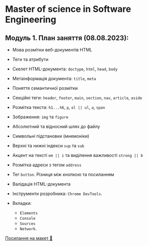 # Master of science in Software Engineering

## Модуль 1. План заняття (08.08.2023):

- Мова розмітки веб-документів HTML
- Теги та атрибути
- Cкелет HTML-документа: `doctype`, `html`, `head`, `body`
- Метаінформація документа: `title`, `meta`
- Поняття семантичної розмітки
- Секційні теги: `header`, `footer`, `main`, `section`, `nav`, `article`, `aside`
- Розмітка текста: `h1...h6`, `p`, `ol || ul`, `a`, `span`
- Зображення: `img` та `figure`
- Абсолютний та відносний шлях до файлу

- Символьні підстановки (мнемоніки)
- Верхні та нижні індекси `sup` та `sub`
- Акцент на тексті `em || i` та виділення важливості `strong || b`
- Розмітка адреси з тегом `address`
- Тег `button`. Різниця між кнопкою та посиланням

- Валідація HTML-документа
- Інструменти розробника: `Chrome DevTools`.
- Вкладки:
  - `Elements`
  - `Console`
  - `Sources`
  - `Network`.

[Посилання на макет 🍫](https://www.figma.com/file/SHNrA7r9RBXLqDUVYZjL1g/Simply-Chocolate?type=design&node-id=1%3A9&mode=design&t=foK1iyi0zXTCXHaq-1)
